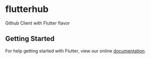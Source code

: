 # flutterhub

Github Client with Flutter flavor

## Getting Started

For help getting started with Flutter, view our online
[documentation](https://flutter.io/).

